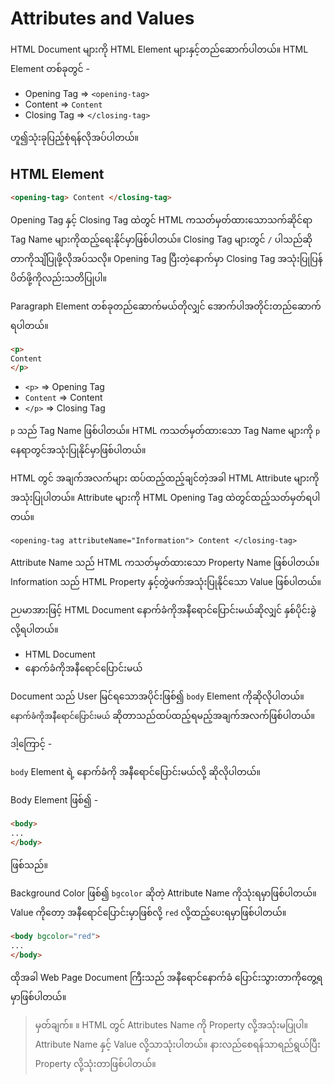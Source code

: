# Attributes and Values

HTML Document များကို HTML Element များနှင့်တည်ဆောက်ပါတယ်။
HTML Element တစ်ခုတွင် -

- Opening Tag   => `<opening-tag>`
- Content           => `Content`
- Closing Tag    => `</closing-tag>`

ဟူ၍သုံးခုပြည့်စုံရန်လိုအပ်ပါတယ်။

## HTML Element

```html
<opening-tag> Content </closing-tag>
```

Opening Tag နှင့် Closing Tag ထဲတွင် HTML ကသတ်မှတ်ထားသောသက်ဆိုင်ရာ Tag Name များကိုထည့်ရေးနိုင်မှာဖြစ်ပါတယ်။
Closing Tag များတွင် `/` ပါသည်ဆိုတာကိုသျိပြုဖို့လိုအပ်သလို။
Opening Tag ပြီးတဲ့နောက်မှာ Closing Tag အသုံးပြုပြန်ပိတ်ဖို့ကိုလည်းသတိပြုပါ။

Paragraph Element တစ်ခုတည်ဆောက်မယ်တိုလျှင် အောက်ပါအတိုင်းတည်ဆောက်ရပါတယ်။

```html
<p>
Content
</p>
```

- `<p>`         => Opening Tag
- `Content` => Content
- `</p>`       => Closing Tag

`p` သည် Tag Name ဖြစ်ပါတယ်။ HTML ကသတ်မှတ်ထားသော Tag Name များကို `p` နေရာတွင်အသုံးပြုနိုင်မှာဖြစ်ပါတယ်။

HTML တွင် အချက်အလက်‌များ ထပ်ထည့်ထည့်ချင်တဲ့အခါ HTML Attribute များကိုအသုံးပြုပါတယ်။
Attribute များကို HTML Opening Tag ထဲတွင်ထည့်သတ်မှတ်ရပါတယ်။

```
<opening-tag attributeName="Information"> Content </closing-tag>
```

Attribute Name သည် HTML ကသတ်မှတ်ထားသော Property Name ဖြစ်ပါတယ်။
Information သည် HTML Property နှင့်တွဲဖက်အသုံးပြုနိုင်သော Value ဖြစ်ပါတယ်။

ဉပမာအားဖြင့် HTML Document နောက်ခံကိုအနီရောင်ပြောင်းမယ်ဆိုလျှင် နှစ်ပိုင်းခွဲလို့ရပါတယ်။

- HTML Document
- နောက်ခံကိုအနီရောင်ပြောင်းမယ်

Document သည် User မြင်ရသောအပိုင်းဖြစ်၍ `body` Element ကိုဆိုလိုပါတယ်။
`နောက်ခံကိုအနီရောင်ပြောင်းမယ်` ဆိုတာသည်ထပ်ထည့်ရမည့်အချက်အလက်ဖြစ်ပါတယ်။

ဒါ့ကြောင့် -

`body` Element ‌ရဲ့ နောက်ခံကို အနီရောင်ပြောင်းမယ်လို့  ဆိုလိုပါတယ်။

Body Element ဖြစ်၍ -

```html
<body> 
...
</body>
```

ဖြစ်သည်။

Background Color ဖြစ်၍ `bgcolor` ဆိုတဲ့ Attribute Name ကိုသုံးရမှာဖြစ်ပါတယ်။
Value ကိုတော့ အနီရောင်ပြောင်းမှာဖြစ်လို့ `red` လို့ထည့်ပေးရမှာဖြစ်ပါတယ်။

```html
<body bgcolor="red"> 
...
</body>
```
ထိုအခါ Web Page Document ကြီးသည် အနီရောင်နောက်ခံ‌ ပြောင်းသွားတာကိုတွေ့ရမှာဖြစ်ပါတယ်။

> မှတ်ချက်။ ။ HTML တွင် Attributes Name ကို Property လို့အသုံးမပြုပါ။
> Attribute Name နှင့် Value လို့သာသုံးပါတယ်။
> နားလည်စေရန်သာရည်ရွယ်ပြီး Property လို့သုံးတာဖြစ်ပါတယ်။